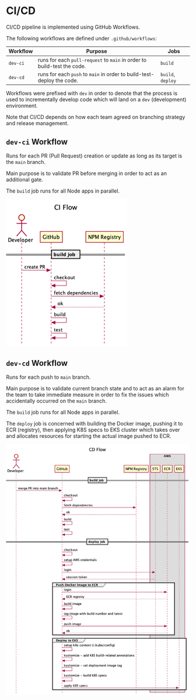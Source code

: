 # CI/CD

CI/CD pipeline is implemented using GitHub Workflows.

The following workflows are defined under `.github/workflows`:

| Workflow | Purpose                                                                 | Jobs              |
| -------- | ----------------------------------------------------------------------- | ----------------- |
| `dev-ci` | runs for each `pull-request` to `main` in order to build-test the code. | `build`           |
| `dev-cd` | runs for each `push` to `main` in order to build-test-deploy the code.  | `build`, `deploy` |

Workflows were prefixed with `dev` in order to denote that the process is used to incrementally develop code which will land on a `dev` (development) environment.

Note that CI/CD depends on how each team agreed on branching strategy and release management.

## `dev-ci` Workflow

Runs for each PR (Pull Request) creation or update as long as its target is the `main` branch.

Main purpose is to validate PR before merging in order to act as an additional gate.

The `build` job runs for all Node apps in parallel.

![DEV-CI Sequence Diagram](./.diagrams/dev-ci-sequence.png)

## `dev-cd` Workflow

Runs for each push to `main` branch.

Main purpose is to validate current branch state and to act as an alarm for the team to take immediate measure in order to fix the issues which accidentally occurred on the `main` branch.

The `build` job runs for all Node apps in parallel.

The `deploy` job is concerned with building the Docker image, pushing it to ECR (registry), then applying K8S specs to EKS cluster which takes over and allocates resources for starting the actual image pushed to ECR.

![DEV-CD Sequence Diagram](./.diagrams/dev-cd-sequence.png)